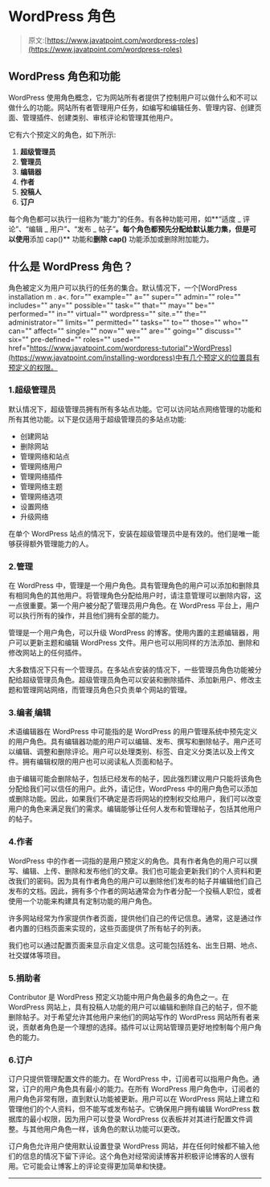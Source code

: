 # WordPress 角色

> 原文:[https://www.javatpoint.com/wordpress-roles](https://www.javatpoint.com/wordpress-roles)

## WordPress 角色和功能

WordPress 使用角色概念，它为网站所有者提供了控制用户可以做什么和不可以做什么的功能。网站所有者管理用户任务，如编写和编辑任务、管理内容、创建页面、管理插件、创建类别、审核评论和管理其他用户。

它有六个预定义的角色，如下所示:

1.  **超级管理员**
2.  **管理员**
3.  **编辑器**
4.  **作者**
5.  **投稿人**
6.  **订户**

每个角色都可以执行一组称为“能力”的任务。有各种功能可用，如**“适度 _ 评论”、“编辑 _ 用户”**、**“发布 _ 帖子”**。每个角色都预先分配给默认能力集，但是可以使用**添加 cap()** 功能和**删除 cap()** 功能添加或删除附加能力。

## 什么是 WordPress 角色？

角色被定义为用户可以执行的任务的集合。默认情况下，一个[WordPress installation m . a<. for="" example="" a="" super="" admin="" role="" includes="" any="" possible="" task="" that="" may="" be="" performed="" in="" virtual="" wordpress="" site.="" the="" administrator="" limits="" permitted="" tasks="" to="" those="" who="" can="" affect="" single="" now="" we="" are="" going="" discuss="" six="" pre-defined="" roles="" used="" href="https://www.javatpoint.com/wordpress-tutorial">WordPress](https://www.javatpoint.com/installing-wordpress)中有几个预定义的位置具有预定义的权限。

### 1.超级管理员

默认情况下，超级管理员拥有所有多站点功能。它可以访问站点网络管理的功能和所有其他功能。以下是仅适用于超级管理员的多站点功能:

*   创建网站
*   删除网站
*   管理网络和站点
*   管理网络用户
*   管理网络插件
*   管理网络主题
*   管理网络选项
*   设置网络
*   升级网络

在单个 WordPress 站点的情况下，安装在超级管理员中是有效的。他们是唯一能够获得额外管理能力的人。

### 2.管理

在 WordPress 中，管理是一个用户角色。具有管理角色的用户可以添加和删除具有相同角色的其他用户。将管理角色分配给用户时，请注意管理可以删除内容，这一点很重要。第一个用户被分配了管理员用户角色。在 WordPress 平台上，用户可以执行所有的操作，并且他们拥有全部的能力。

管理是一个用户角色，可以升级 WordPress 的博客。使用内置的主题编辑器，用户可以更新主题和编辑 WordPress 文件。用户也可以用同样的方法添加、删除和修改网站上的任何插件。

大多数情况下只有一个管理员。在多站点安装的情况下，一些管理员角色功能被分配给超级管理员角色。超级管理员角色可以安装和删除插件、添加新用户、修改主题和管理网站网络，而管理员角色只负责单个网站的管理。

### 3.编者ˌ编辑

术语编辑器在 WordPress 中可能指的是 WordPress 的用户管理系统中预先定义的用户角色。具有编辑器功能的用户可以编辑、发布、撰写和删除帖子。用户还可以编辑、调整和删除评论。用户可以处理类别、标签、自定义分类法以及上传文件。拥有编辑权限的用户也可以阅读私人页面和帖子。

由于编辑可能会删除帖子，包括已经发布的帖子，因此强烈建议用户只能将该角色分配给我们可以信任的用户。此外，请记住，WordPress 中的用户角色可以添加或删除功能。因此，如果我们不确定是否将网站的控制权交给用户，我们可以改变用户的角色来满足我们的需求。编辑能够让任何人发布和管理帖子，包括其他用户的帖子。

### 4.作者

WordPress 中的作者一词指的是用户预定义的角色。具有作者角色的用户可以撰写、编辑、上传、删除和发布他们的文章。我们也可能会更新我们的个人资料和更改我们的密码。因为具有作者角色的用户可以删除他们发布的帖子并编辑他们自己发布的文档。因此，拥有多个作者的网站通常会为作者分配一个投稿人职位，或者使用一个功能来构建具有定制功能的用户角色。

许多网站经常为作家提供作者页面，提供他们自己的传记信息。通常，这是通过作者内置的归档页面来实现的，这些页面提供了所有帖子的列表。

我们也可以通过配置页面来显示自定义信息。这可能包括姓名、出生日期、地点、社交媒体等项目。

### 5.捐助者

Contributor 是 WordPress 预定义功能中用户角色最多的角色之一。在 WordPress 网站上，具有投稿人功能的用户可以编辑和删除自己的帖子，但不能删除帖子。对于希望允许其他用户来他们的网站写作的 WordPress 网站所有者来说，贡献者角色是一个理想的选择。插件可以让网站管理员更好地控制每个用户角色的能力。

### 6.订户

订户只提供管理配置文件的能力。在 WordPress 中，订阅者可以指用户角色。通常，订户的用户角色具有最小的能力。在所有 WordPress 用户角色中，订阅者的用户角色非常有限，直到默认功能被更新。用户可以在 WordPress 网站上建立和管理他们的个人资料，但不能写或发布帖子。它确保用户拥有编辑 WordPress 数据库的最小权限，因为用户可以登录 WordPress 仪表板并对其进行配置文件调整。与其他用户角色一样，该角色的默认功能可以更改。

订户角色允许用户使用默认设置登录 WordPress 网站，并在任何时候都不输入他们的信息的情况下留下评论。这个角色对经常阅读博客并积极评论博客的人很有用。它可能会让博客上的评论变得更加简单和快捷。

* * *